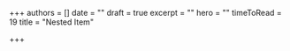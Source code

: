 +++
authors = []
date = ""
draft = true
excerpt = ""
hero = ""
timeToRead = 19
title = "Nested Item"

+++
